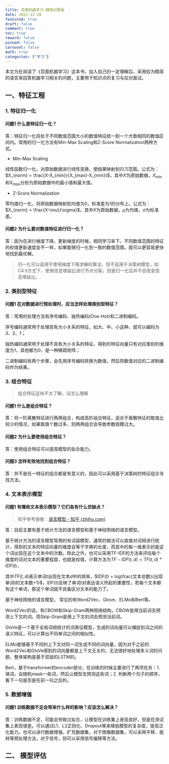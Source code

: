```yaml
---
title: 百面机器学习-精简问答版
date: 2022-12-28
featured: true
draft: false
comment: true
toc: true
reward: false
pinned: false
carousel: false
math: true
categories: ["学习"]
---
```


本文为在阅读了《百面机器学习》这本书，加入自己的一定理解后，采用较为精简的语言来回答机器学习相关的问题，主要用于知识点的复习与应对面试。

<!-- more -->

## 一、特征工程

### 1. 特征归一化

#### 问题1 什么是特征归一化？

答：特征归一化将处于不同数值范围大小的数值特征统一到一个大致相同的数值区间内。常用的归一化方法有Min-Max Scaling和Z-Score Normalization两种方式。

- Min-Max Scaling

线性函数归一化，对原始数据进行线性变换，使结果映射到[0,1]范围。公式为：$X_{norm} = \frac{X-X_{min}}{X_{max}-X_{min}}$，其中$X$为原始数据，$X_{min}$和$X_{max}$分别为原始数据中的最小值和最大值。

- Z-Score Normalization

零均值归一化，将原始数据映射到均值为0，标准差为1的分布上。公式为：$X_{norm} = \frac{X-\mu}{\sigma}$，其中$X$为原始数据，$\mu$为均值，$\sigma$为标准差。

#### 问题2 为什么要对数值特征进行归一化？

答：因为在进行梯度下降，更新梯度的时候，相同学习率下，不同数值范围的特征的权值更新速度会不一样，如果能够归一化到一致的数值范围，就可以更容易更快地找到最优解。

> 归一化可以适用于使用梯度下降求解的算法，但不适用于决策树模型，如C4.5方式下，使用信息增益比进行节点分裂，但是归一化后并不会改变信息增益比。

### 2. 类别型特征

#### 问题1 在对数据进行预处理时，应当怎样处理类别型特征？

答：常用的处理方法有序号编码、独热编码(One-Hot)和二进制编码。

序号编码通常用于处理具有大小关系的特征，如大、中、小这种，就可以编码为3、2、1；

独热编码通常用于处理不具有大小关系的特征，得到的特征向量只有对应类别的维度为1，其他都为0，是一种稀疏矩阵；

二进制编码有两个步骤，会先用序号编码转换为数值，然后将数值对应的二进制编码作为结果。

### 3. 组合特征

> 组合特征这块不太了解，没怎么理解

#### 问题1 什么是组合特征？

答：将一阶离散特征进行两两组合，构成高阶组合特征，适合于离散特征的取值比较少的情况，如果取值个数过多，则两两组合会导致参数规模过大。

#### 问题2 为什么要使用组合特征？

答：使用组合特征可以提高模型的拟合能力。

#### 问题3 怎样有效地找到组合特征？

答：并不是任一特征的组合都是有意义的，因此可以采用基于决策树的特征组合寻找方法。

### 4. 文本表示模型

#### 问题1 有哪些文本表示模型？它们各有什么优缺点？

> 知乎参考链接：[语言模型 - 知乎 (zhihu.com)](https://zhuanlan.zhihu.com/p/90741508)

答：目前主要有基于统计方法的语言模型和基于神经网络的语言模型。

基于统计方法的语言模型常用的有词袋模型，通常的做法可以直接对词频进行统计，得到的文本的特征向量的维度会等于字典的长度，而其中的每一维表示的是这个词出现在这个文本中的次数。除此之外，也可以采用TF-IDF的方法来评估每个维度的词对文本的重要程度，也就是权值，计算方法为$TF-IDF(t,d) = TF(t,d)*IDF(t)$，

其中$TF(t,d)$表示单词$t$出现在文本$d$中的频率，$IDF(t) = log\frac{文本总数}{出现单词t的文本数+1}$，$IDF(t)$反映了单词$t$对表达语义所起的重要性，若每个文本都有这个单词，那这个单词就不具备区分文本的能力了。

基于神经网络的语言模型， 常见的有Word2Vec、Glove、ELMo和Bert等。

Word2Vec的话，有CBOW和Skip-Gram两种网络结构，CBOW是用当前词去预测上下文的词，而Skip-Gram是用上下文的词去预测当前词。

GloVe是一个基于全局词频统计的词表征模型，生成的词向量可以捕捉到词之间的语义特征，可以计算出不同单词之间的相似性。

ELMo能够基于不同的上下文对同一词生成不同的词向量，因为对于之前的Word2Vec和GloVe得到的词向量都是上下文无关的，无法很好地处理多义词的问题，整体架构是基于双层的LSTM的。

Bert，基于transformer的encoder部分，在训练的时候主要进行了两项任务：1. 填词，会随机mask一些词，然后让模型去预测这些词；2. 判断两个句子的顺序，看下一句是否是在前一句之后的。

### 5. 数据增强

#### 问题1 训练数据不足会带来什么样的影响？应该怎么解决？

答：训练数据不足，可能会导致过拟合，让模型在训练集上表现良好，但是在测试集上表现很差。可以通过L1、L2正则化、Dropout等来降低模型的复杂度，提高泛化能力。也可以进行数据增强，扩充数据集，对于图像数据集，可以采用平移、旋转等预处理方法，对于信号，则可以采用信号偏移等方法。

## 二、 模型评估



